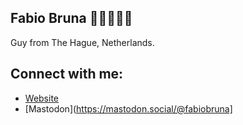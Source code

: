 ## Fabio Bruna 👋👋🏼👋🏿
Guy from The Hague, Netherlands. 

## Connect with me:
* [Website](https://fabiobruna.nl)
* [Mastodon](https://mastodon.social/@fabiobruna]
